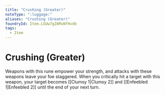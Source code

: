 ```yaml
---
title: "Crushing (Greater)"
noteType: ":luggage:"
aliases: "Crushing (Greater)"
foundryId: Item.LGUw7gZ6MuNfHvdb
tags:
  - Item
---
```


# Crushing (Greater)

Weapons with this rune empower your strength, and attacks with these weapons leave your foe staggered. When you critically hit a target with this weapon, your target becomes [[Clumsy 1|Clumsy 2]] and [[Enfeebled 1|Enfeebled 2]] until the end of your next turn.


